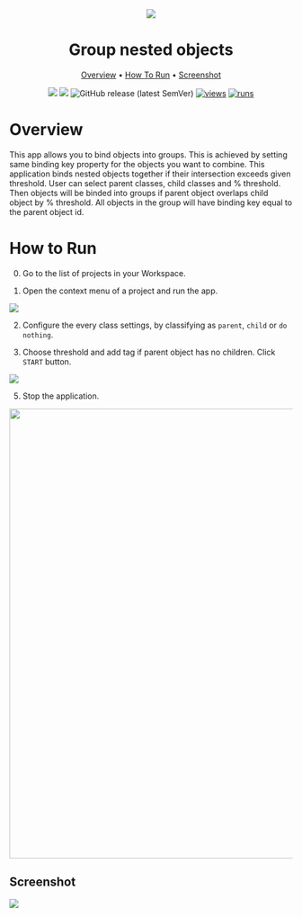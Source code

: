 <div align="center" markdown>
<img src="https://user-images.githubusercontent.com/115161827/211063080-95d8fc82-7549-4859-97fd-361bcb5e0b20.png"/>


# Group nested objects

<p align="center">
  <a href="#Overview">Overview</a> •
  <a href="#How-To-Run">How To Run</a> •
  <a href="#Screenshot">Screenshot</a>
</p>

[![](https://img.shields.io/badge/supervisely-ecosystem-brightgreen)](https://ecosystem.supervise.ly/apps/supervisely-ecosystem/bind-nested-objects-into-groups)
[![](https://img.shields.io/badge/slack-chat-green.svg?logo=slack)](https://supervise.ly/slack)
![GitHub release (latest SemVer)](https://img.shields.io/github/v/release/supervisely-ecosystem/bind-nested-objects-into-groups)
[![views](https://app.supervise.ly/img/badges/views/supervisely-ecosystem/bind-nested-objects-into-groups)](https://supervise.ly)
[![runs](https://app.supervise.ly/img/badges/runs/supervisely-ecosystem/bind-nested-objects-into-groups)](https://supervise.ly)

</div>

# Overview

This app allows you to bind objects into groups. This is achieved by setting same binding key property for the objects you want to combine.
This application binds nested objects together if their intersection exceeds given threshold. User can select parent classes, child classes and % threshold. Then objects will be binded into groups if parent object overlaps child object by % threshold. All objects in the group will have binding key equal to the parent object id.

# How to Run

0. Go to the list of projects in your Workspace.

1. Open the context menu of a project and run the app.

<img src="https://user-images.githubusercontent.com/115161827/211084224-31319a20-8d20-4e47-9777-1dc793ab397d.gif">

2. Configure the every class settings, by classifying as `parent`, `child` or `do nothing`.

3. Choose threshold and add tag if parent object has no children. Click `START` button.

<img src="https://github-production-user-asset-6210df.s3.amazonaws.com/119248312/296609047-87467a59-227f-4456-b975-ba8165548e78.png">

5. Stop the application.

<img src="https://github-production-user-asset-6210df.s3.amazonaws.com/119248312/296609491-1df85dbc-2f88-4115-96de-8805cf323f0e.png" width = 800px>

## Screenshot

<img src="https://github-production-user-asset-6210df.s3.amazonaws.com/119248312/296609615-09357f0a-a588-4bc1-960a-d81bfb466359.png">

